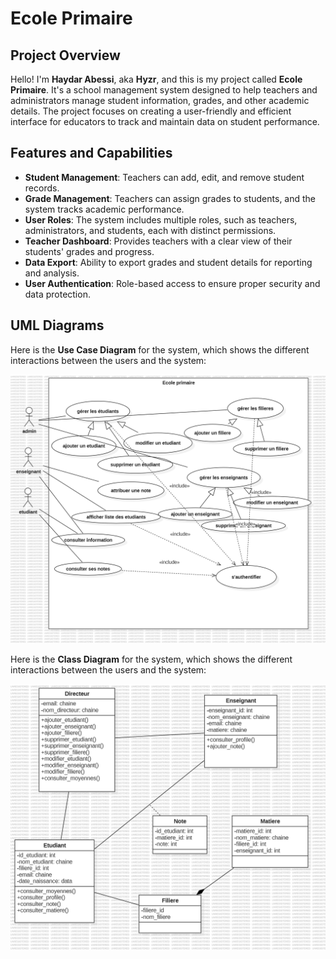 # Ecole Primaire

## Project Overview

Hello! I'm **Haydar Abessi**, aka **Hyzr**, and this is my project called **Ecole Primaire**. It's a school management system designed to help teachers and administrators manage student information, grades, and other academic details. The project focuses on creating a user-friendly and efficient interface for educators to track and maintain data on student performance.

## Features and Capabilities

- **Student Management**: Teachers can add, edit, and remove student records.
- **Grade Management**: Teachers can assign grades to students, and the system tracks academic performance.
- **User Roles**: The system includes multiple roles, such as teachers, administrators, and students, each with distinct permissions.
- **Teacher Dashboard**: Provides teachers with a clear view of their students' grades and progress.
- **Data Export**: Ability to export grades and student details for reporting and analysis.
- **User Authentication**: Role-based access to ensure proper security and data protection.

## UML Diagrams

Here is the **Use Case Diagram** for the system, which shows the different interactions between the users and the system:

![Use Case Diagram](docs/uml/use-case-diagram.png)

Here is the **Class Diagram** for the system, which shows the different interactions between the users and the system:

![Class Diagram](docs/uml/class-diagram.png)
